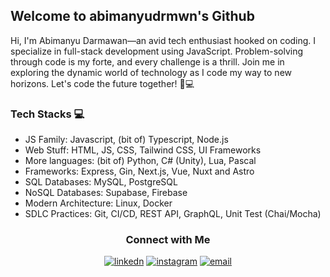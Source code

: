 
Welcome to abimanyudrmwn's Github
---
Hi, I'm Abimanyu Darmawan—an avid tech enthusiast hooked on coding. I specialize in full-stack development using JavaScript. Problem-solving through code is my forte, and every challenge is a thrill. Join me in exploring the dynamic world of technology as I code my way to new horizons. Let's code the future together! 🚀💻

### Tech Stacks 💻
-   JS Family: Javascript, (bit of) Typescript, Node.js
-   Web Stuff: HTML, JS, CSS, Tailwind CSS, UI Frameworks
-   More languages: (bit of) Python, C# (Unity), Lua, Pascal
- Frameworks: Express, Gin, Next.js, Vue, Nuxt and Astro
- SQL Databases: MySQL, PostgreSQL
- NoSQL Databases: Supabase, Firebase
-  Modern Architecture: Linux, Docker
- SDLC Practices: Git, CI/CD, REST API, GraphQL, Unit Test (Chai/Mocha)

<h3 align="center">Connect with Me</h3>
<p align="center">
   <a  href="https://www.linkedin.com/in/abimanyudrmwn/" target="_blank"><img src="https://img.shields.io/badge/Linked%20In-0A66C2.svg?style=for-the-badge&logo=linkedin&logoColor=white" alt="linkedn"/></a>
  <a href="https://www.instagram.com/abimanyudrmwn/" target="_blank"><img src="https://img.shields.io/badge/Instagram-F58529.svg?style=for-the-badge&logo=instagram&logoColor=white" alt="instagram"/></a>
  <a href="mailto:abimanyudarmawan@outlook.com" target="_blank"><img src="https://img.shields.io/badge/Email-EA4335.svg?style=for-the-badge&logo=gmail&logoColor=white" alt="email"/>
  </a>
</p>
